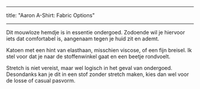 - - -
title: "Aaron A-Shirt: Fabric Options"
- - -

Dit mouwloze hemdje is in essentie ondergoed. Zodoende wil je hiervoor iets dat comfortabel is, aangenaam tegen je huid zit en ademt.

Katoen met een hint van elasthaan, misschien viscose, of een fijn breisel. Ik stel voor dat je naar de stoffenwinkel gaat en een beetje rondvoelt.

<Note>

Stretch is niet vereist, maar wel logisch in het geval van ondergoed. Desondanks kan je dit in een stof zonder stretch maken, kies dan wel voor de losse of casual pasvorm.

</Note>
